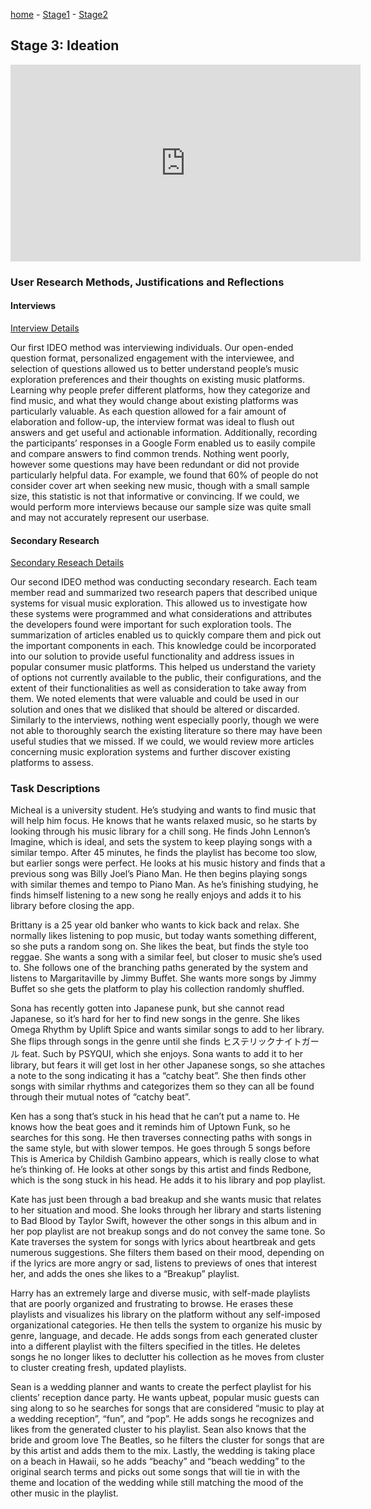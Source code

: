 [home](https://colinauyeng.github.io/CPSC-481--MusicSurf/) - [Stage1](https://colinauyeng.github.io/CPSC-481--MusicSurf/Stage1) - [Stage2](https://colinauyeng.github.io/CPSC-481--MusicSurf/Stage2) 
## Stage 3: Ideation

<iframe width="560" height="315" src="https://www.youtube.com/embed/dQw4w9WgXcQ" frameborder="0" allow="autoplay; encrypted-media" allowfullscreen></iframe>

### User Research Methods, Justifications and Reflections

#### Interviews
[Interview Details](https://colinauyeng.github.io/CPSC-481--MusicSurf/Interviews)

Our first IDEO method was interviewing individuals. Our open-ended question format, personalized engagement with the interviewee, and selection of questions allowed us to better understand people’s music exploration preferences and their thoughts on existing music platforms. Learning why people prefer different platforms, how they categorize and find music, and what they would change about existing platforms was particularly valuable. As each question allowed for a fair amount of elaboration and follow-up, the interview format was ideal to flush out answers and get useful and actionable information. Additionally, recording the participants’ responses in a Google Form enabled us to easily compile and compare answers to find common trends. Nothing went poorly, however some questions may have been redundant or did not provide particularly helpful data. For example, we found that 60% of people do not consider cover art when seeking new music, though with a small sample size, this statistic is not that informative or convincing. If we could, we would perform more interviews because our sample size was quite small and may not accurately represent our userbase.

#### Secondary Research
[Secondary Reseach Details](https://colinauyeng.github.io/CPSC-481--MusicSurf/Research)

Our second IDEO method was conducting secondary research. Each team member read and summarized two research papers that described unique systems for visual music exploration. This allowed us to investigate how these systems were programmed and what considerations and attributes the developers found were important for such exploration tools. The summarization of articles enabled us to quickly compare them and pick out the important components in each. This knowledge could be incorporated into our solution to provide useful functionality and address issues in popular consumer music platforms. This helped us understand the variety of options not currently available to the public, their configurations, and the extent of their functionalities as well as consideration to take away from them. We noted elements that were valuable and could be used in our solution and ones that we disliked that should be altered or discarded. Similarly to the interviews, nothing went especially poorly, though we were not able to thoroughly search the existing literature so there may have been useful studies that we missed. If we could, we would review more articles concerning music exploration systems and further discover existing platforms to assess.

### Task Descriptions

Micheal is a university student. He’s studying and wants to find music that will help him focus. He knows that he wants relaxed music, so he starts by looking through his music library for a chill song. He finds John Lennon’s Imagine, which is ideal, and sets the system to keep playing songs with a similar tempo. After 45 minutes, he finds the playlist has become too slow, but earlier songs were perfect. He looks at his music history and finds that a previous song was Billy Joel’s Piano Man. He then begins playing songs with similar themes and tempo to Piano Man. As he’s finishing studying, he finds himself listening to a new song he really enjoys and adds it to his library before closing the app.

Brittany is a 25 year old banker who wants to kick back and relax. She normally likes listening to pop music, but today wants something different, so she puts a random song on. She likes the beat, but finds the style too reggae. She wants a song with a similar feel, but closer to music she’s used to. She follows one of the branching paths generated by the system and listens to Margaritaville by Jimmy Buffet. She wants more songs by Jimmy Buffet so she gets the platform to play his collection randomly shuffled.

Sona has recently gotten into Japanese punk, but she cannot read Japanese, so it’s hard for her to find new songs in the genre. She likes Omega Rhythm by Uplift Spice and wants similar songs to add to her library. She flips through songs in the genre until she finds ヒステリックナイトガール feat. Such  by PSYQUI, which she enjoys. Sona wants to add it to her library, but fears it will get lost in her other Japanese songs, so she attaches a note to the song indicating it has a “catchy beat”. She then finds other songs with similar rhythms and categorizes them so they can all be found through their mutual notes of “catchy beat”. 

Ken has a song that’s stuck in his head that he can’t put a name to. He knows how the beat goes and it reminds him of Uptown Funk, so he searches for this song. He then traverses connecting paths with songs in the same style, but with slower tempos. He goes through 5 songs before This is America by Childish Gambino appears, which is really close to what he’s thinking of. He looks at other songs by this artist and finds Redbone, which is the song stuck in his head. He adds it to his library and pop playlist. 

Kate has just been through a bad breakup and she wants music that relates to her situation and mood. She looks through her library and starts listening to Bad Blood by Taylor Swift, however the other songs in this album and in her pop playlist are not breakup songs and do not convey the same tone. So Kate traverses the system for songs with lyrics about heartbreak and gets numerous suggestions. She filters them based on their mood, depending on if the lyrics are more angry or sad, listens to previews of ones that interest her, and adds the ones she likes to a “Breakup” playlist. 

Harry has an extremely large and diverse music, with self-made playlists that are poorly organized and frustrating to browse. He erases these playlists and visualizes his library on the platform without any self-imposed organizational categories. He then tells the system to organize his music by genre, language, and decade. He adds songs from each generated cluster into a different playlist with the filters specified in the titles. He deletes songs he no longer likes to declutter his collection as he moves from cluster to cluster creating fresh, updated playlists.

Sean is a wedding planner and wants to create the perfect playlist for his clients’ reception dance party. He wants upbeat, popular music guests can sing along to so he searches for songs that are considered “music to play at a wedding reception”, “fun”, and “pop”. He adds songs he recognizes and likes from the generated cluster to his playlist. Sean also knows that the bride and groom love The Beatles, so he filters the cluster for songs that are by this artist and adds them to the mix. Lastly, the wedding is taking place on a beach in Hawaii, so he adds “beachy” and “beach wedding” to the original search terms and picks out some songs that will tie in with the theme and location of the wedding while still matching the mood of the other music in the playlist. 
